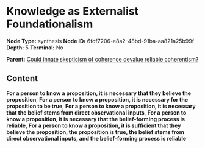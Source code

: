 # Knowledge as Externalist Foundationalism

**Node Type:** synthesis
**Node ID:** 6fdf7206-e8a2-48bd-91ba-aa821a25b99f
**Depth:** 5
**Terminal:** No

**Parent:** [Could innate skepticism of coherence devalue reliable coherentism?](could-innate-skepticism-of-coherence-devalue-reliable-coherentism-antithesis-1fc6aeb5-4312-4156-b313-d49e2206d1dd.md)

## Content

**For a person to know a proposition, it is necessary that they believe the proposition**, **For a person to know a proposition, it is necessary for the proposition to be true**, **For a person to know a proposition, it is necessary that the belief stems from direct observational inputs**, **For a person to know a proposition, it is necessary that the belief-forming process is reliable**, **For a person to know a proposition, it is sufficient that they believe the proposition, the proposition is true, the belief stems from direct observational inputs, and the belief-forming process is reliable**
